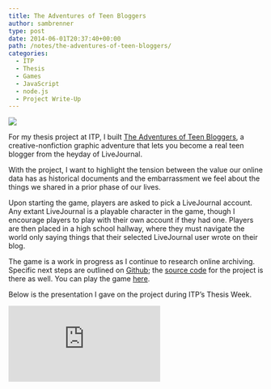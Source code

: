 ```yaml
---
title: The Adventures of Teen Bloggers
author: sambrenner
type: post
date: 2014-06-01T20:37:40+00:00
path: /notes/the-adventures-of-teen-bloggers/
categories:
  - ITP
  - Thesis
  - Games
  - JavaScript
  - node.js
  - Project Write-Up
---
```

<a href="http://teenbloggers.net" target="_blank"><img src="/img/uploads/2014/06/teenbloggers_01.jpg"/></a>

For my thesis project at ITP, I built <a href="http://teenbloggers.net" target="_blank">The Adventures of Teen Bloggers</a>, a creative-nonfiction graphic adventure that lets you become a real teen blogger from the heyday of LiveJournal.

With the project, I want to highlight the tension between the value our online data has as historical documents and the embarrassment we feel about the things we shared in a prior phase of our lives.

Upon starting the game, players are asked to pick a LiveJournal account. Any extant LiveJournal is a playable character in the game, though I encourage players to play with their own account if they had one. Players are then placed in a high school hallway, where they must navigate the world only saying things that their selected LiveJournal user wrote on their blog.

The game is a work in progress as I continue to research online archiving. Specific next steps are outlined on <a href="https://github.com/sambrenner/teenbloggers/issues?page=1&state=open" target="_blank">Github</a>; the <a href="https://github.com/sambrenner/teenbloggers/" target="_blank">source code</a> for the project is there as well. You can play the game <a href="http://teenbloggers.net" target="_blank">here</a>.

Below is the presentation I gave on the project during ITP&#8217;s Thesis Week.

<div class="video-embed">
<iframe src="https://player.vimeo.com/video/97018381" frameborder="0" allow="autoplay; fullscreen" allowfullscreen></iframe>
</div>
